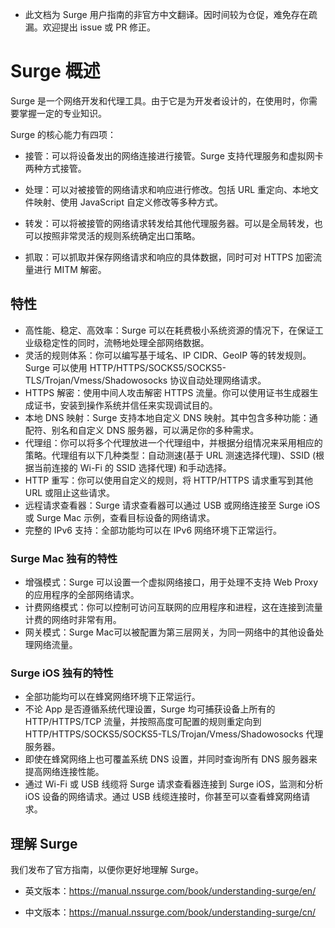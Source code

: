 * 此文档为 Surge 用户指南的非官方中文翻译。因时间较为仓促，难免存在疏漏。欢迎提出 issue 或 PR 修正。

# Surge 概述

Surge 是一个网络开发和代理工具。由于它是为开发者设计的，在使用时，你需要掌握一定的专业知识。

Surge 的核心能力有四项：

* 接管：可以将设备发出的网络连接进行接管。Surge 支持代理服务和虚拟网卡两种方式接管。

* 处理：可以对被接管的网络请求和响应进行修改。包括 URL 重定向、本地文件映射、使用 JavaScript 自定义修改等多种方式。

* 转发：可以将被接管的网络请求转发给其他代理服务器。可以是全局转发，也可以按照非常灵活的规则系统确定出口策略。

* 抓取：可以抓取并保存网络请求和响应的具体数据，同时可对 HTTPS 加密流量进行 MITM 解密。


## 特性

* 高性能、稳定、高效率：Surge 可以在耗费极小系统资源的情况下，在保证工业级稳定性的同时，流畅地处理全部网络数据。
* 灵活的规则体系：你可以编写基于域名、IP CIDR、GeoIP 等的转发规则。Surge 可以使用 HTTP/HTTPS/SOCKS5/SOCKS5-TLS/Trojan/Vmess/Shadowosocks 协议自动处理网络请求。
* HTTPS 解密：使用中间人攻击解密 HTTPS 流量。你可以使用证书生成器生成证书，安装到操作系统并信任来实现调试目的。
* 本地 DNS 映射：Surge 支持本地自定义 DNS 映射。其中包含多种功能：通配符、别名和自定义 DNS 服务器，可以满足你的多种需求。
* 代理组：你可以将多个代理放进一个代理组中，并根据分组情况来采用相应的策略。代理组有以下几种类型：自动测速\(基于 URL 测速选择代理\)、SSID \(根据当前连接的 Wi-Fi 的 SSID 选择代理\) 和手动选择。
* HTTP 重写：你可以使用自定义的规则，将 HTTP/HTTPS 请求重写到其他 URL 或阻止这些请求。
* 远程请求查看器：Surge 请求查看器可以通过 USB 或网络连接至 Surge iOS 或 Surge Mac 示例，查看目标设备的网络请求。
* 完整的 IPv6 支持：全部功能均可以在 IPv6 网络环境下正常运行。


### Surge Mac 独有的特性

* 增强模式：Surge 可以设置一个虚拟网络接口，用于处理不支持 Web Proxy 的应用程序的全部网络请求。
* 计费网络模式：你可以控制可访问互联网的应用程序和进程，这在连接到流量计费的网络时非常有用。
* 网关模式：Surge Mac可以被配置为第三层网关，为同一网络中的其他设备处理网络流量。


### Surge iOS 独有的特性

* 全部功能均可以在蜂窝网络环境下正常运行。
* 不论 App 是否遵循系统代理设置，Surge 均可捕获设备上所有的 HTTP/HTTPS/TCP 流量，并按照高度可配置的规则重定向到 HTTP/HTTPS/SOCKS5/SOCKS5-TLS/Trojan/Vmess/Shadowosocks 代理服务器。
* 即使在蜂窝网络上也可覆盖系统 DNS 设置，并同时查询所有 DNS 服务器来提高网络连接性能。
* 通过 Wi-Fi 或 USB 线缆将 Surge 请求查看器连接到 Surge iOS，监测和分析 iOS 设备的网络请求。通过 USB 线缆连接时，你甚至可以查看蜂窝网络请求。

## 理解 Surge

我们发布了官方指南，以便你更好地理解 Surge。

* 英文版本：https://manual.nssurge.com/book/understanding-surge/en/

* 中文版本：https://manual.nssurge.com/book/understanding-surge/cn/


